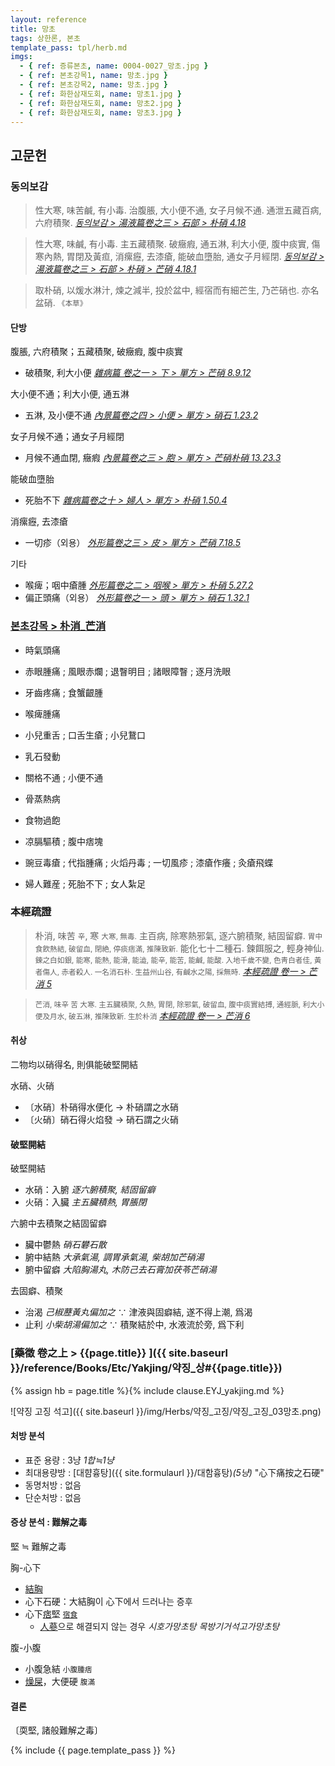 ```yaml
---
layout: reference
title: 망초
tags: 상한론, 본초
template_pass: tpl/herb.md
imgs:
  - { ref: 증류본초, name: 0004-0027_망초.jpg }
  - { ref: 본초강목1, name: 망초.jpg }
  - { ref: 본초강목2, name: 망초.jpg }
  - { ref: 화한삼재도회, name: 망초1.jpg }
  - { ref: 화한삼재도회, name: 망초2.jpg }
  - { ref: 화한삼재도회, name: 망초3.jpg }
---
```


## 고문헌

### 동의보감

> 性大寒, 味苦鹹, 有小毒. 治腹脹, 大小便不通, 女子月候不通. 通泄五藏百病, 六府積聚. _[동의보감 > 湯液篇卷之三 > 石部 >  朴硝 4.18](https://mediclassics.kr/books/8/volume/22/#content_1368)_

> 性大寒, 味鹹, 有小毒. 主五藏積聚. 破癥瘕, 通五淋, 利大小便, 腹中痰實, 傷寒內熱, 胃閉及黃疸, 消瘰癧, 去漆瘡, 能破血墮胎, 通女子月經閉. _[동의보감 > 湯液篇卷之三 > 石部 > 朴硝 >  芒硝 4.18.1](https://mediclassics.kr/books/8/volume/22/#content_1373)_

> 取朴硝, 以煖水淋汁, 煉之減半, 投於盆中, 經宿而有細芒生, 乃芒硝也. 亦名盆硝.  <small>《本草》</small>

#### 단방

腹脹, 六府積聚；五藏積聚, 破癥瘕, 腹中痰實
* 破積聚, 利大小便 _[雜病篇 卷之一 > 下 > 單方 > 芒硝 8.9.12](https://mediclassics.kr/books/8/volume/9/#content_1098)_

大小便不通；利大小便, 通五淋
* 五淋, 及小便不通 _[內景篇卷之四 > 小便 > 單方 >  硝石 1.23.2](https://mediclassics.kr/books/8/volume/4/#content_422)_

女子月候不通；通女子月經閉
* 月候不通血閉, 癥瘕 _[內景篇卷之三 > 胞 > 單方 >  芒硝朴硝 13.23.3](https://mediclassics.kr/books/8/volume/3/#content_1399)_

能破血墮胎
* 死胎不下 _[雜病篇卷之十 > 婦人 > 單方 >  朴硝 1.50.4](https://mediclassics.kr/books/8/volume/18/#content_1076)_

消瘰癧, 去漆瘡
* 一切疹（외용） _[外形篇卷之三 > 皮 > 單方 >  芒硝 7.18.5](https://mediclassics.kr/books/8/volume/7/#content_1381)_

기타
* 喉痺；咽中瘡腫 _[外形篇卷之二 > 咽喉 > 單方 >  朴硝 5.27.2](https://mediclassics.kr/books/8/volume/6/#content_1349)_
* 偏正頭痛（외용） _[外形篇卷之一 > 頭 > 單方 >  硝石 1.32.1](https://mediclassics.kr/books/8/volume/5/#content_324)_


### [본초강목 > 朴消_芒消]()

* 時氣頭痛
* 赤眼腫痛 ; 風眼赤爛 ; 退瞖明目 ; 諸眼障瞖 ; 逐月洗眼
* 牙齒疼痛 ; 食蟹齦腫
* 喉痺腫痛
* 小兒重舌 ; 口舌生瘡 ; 小兒鵞口
* 乳石發動

* 關格不通 ; 小便不通

* 骨蒸熱病
* 食物過飽
* 凉膈驅積 ; 腹中痞塊

* 豌豆毒瘡 ; 代指腫痛 ; 火熖丹毒 ; 一切風疹 ; 漆瘡作癢 ; 灸瘡飛蝶
* 婦人難産 ; 死胎不下 ; 女人紮足


### 本經疏證

> 朴消, 味苦 <small>辛</small>, 寒 <small>大寒, 無毒.</small> 主百病, 除寒熱邪氣, 逐六腑積聚, 結固留癖. <small>胃中食飮熱結, 破留血, 閉絶, 停痰痞滿, 推陳致新.</small> 能化七十二種石. 鍊餌服之, 輕身神仙. <small>鍊之白如銀, 能寒, 能熱, 能滑, 能澁, 能辛, 能苦, 能鹹, 能酸. 入地千歲不變, 色靑白者佳, 黃者傷人, 赤者殺人. 一名消石朴. 生益州山谷, 有鹹水之陽, 採無時.</small> _[本經疏證 卷一 > 芒消 5](https://mediclassics.kr/books/154/volume/1/#content_42)_

> <small>芒消, 味辛 苦 大寒. 主五臟積聚, 久熱, 胃閉, 除邪氣, 破留血, 腹中痰實結搏, 通經脈, 利大小便及月水, 破五淋, 推陳致新. 生於朴消 </small> _[本經疏證 卷一 > 芒消 6](https://mediclassics.kr/books/154/volume/1/#content_44)_


#### 취상

二物均以硝得名, 則俱能破堅開結

水硝、火硝
* 〔水硝〕朴硝得水便化 → 朴硝謂之水硝
* 〔火硝〕硝石得火焰發 → 硝石謂之火硝

#### 破堅開結

破堅開結
* 水硝：入腑 _逐六腑積聚, 結固留癖_
* 火硝：入臟 _主五臟積熱, 胃脹閉_

六腑中去積聚之結固留癖
* 臟中鬱熱 _硝石礬石散_
* 腑中結熱 _大承氣湯, 調胃承氣湯, 柴胡加芒硝湯_
* 腑中留癖 _大陷胸湯丸, 木防己去石膏加茯苓芒硝湯_

去固癖、積聚
* 治渴 _己椒藶黃丸偏加之_ ∵ 津液與固癖結, 遂不得上潮, 爲渴
* 止利 _小柴胡湯偏加之_ ∵ 積聚結於中, 水液流於旁, 爲下利



### [藥徵 卷之上 > {{page.title}} ]({{ site.baseurl }}/reference/Books/Etc/Yakjing/약징_상#{{page.title}})

{% assign hb = page.title %}{% include clause.EYJ_yakjing.md %}

![약징 고징 석고]({{ site.baseurl }}/img/Herbs/약징_고징/약징_고징_03망초.png)

#### 처방 분석

* 표준 용량 : 3냥 _1합≒1냥_
* 최대용량방 : [대햠흉탕]({{ site.formulaurl }}/대함흉탕)_(5냥)_ "心下痛按之石硬"
* 동명처방 : 없음
* 단순처방 : 없음

#### 증상 분석 : 難解之毒

堅 ≒ 難解之毒

胸-心下
* [結胸]({{site.sympurl}}/결흉)
* 心下石硬：大結胸이 心下에서 드러나는 증후
* 心下[痞]({{site.sympurl}}/비)堅 <small>[宿食]({{site.sympurl}}/숙식)</small>
  - [人蔘]({{site.herburl}}/인삼)으로 해결되지 않는 경우 _시호가망초탕_ _목방기거석고가망초탕_

腹-小腹
* 小腹急結 <small>小腹腫痞</small>
* [燥屎]({{site.sympurl}}/조시)，大便硬 <small>腹滿</small>


#### 결론

〔耎堅, 諸般難解之毒〕


{% include {{ page.template_pass }} %}
